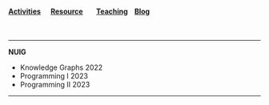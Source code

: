 ####  [Activities](./Activities.html)&nbsp; &nbsp; &nbsp; [Resource](./Resource.html)&nbsp; &nbsp; &nbsp;  &nbsp; [Teaching](./teaching.html)&nbsp;  &nbsp; [Blog](https://medium.com/@tripoh)&nbsp; 


&nbsp;
&nbsp;
&nbsp;
&nbsp;
&nbsp;
&nbsp;
****

**NUIG**
- Knowledge Graphs 2022
- Programming I 2023
- Programming II 2023







****

